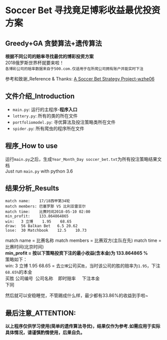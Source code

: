 Soccer Bet 寻找竟足博彩收益最优投资方案
====
Greedy+GA 贪婪算法+遗传算法
----

**根据不同公司的赔率寻找最优的博彩投资方案**</br>
2018俄罗斯世界杯就要来啦！</br>
`各博彩公司的赔率数据来自于500.com.仅适用于在所爬公司拥有账户并能实时下注`</br>

参考和致谢_Reference & Thanks: [A Soccer Bet Strategy Project-wzhe06](https://github.com/wzhe06/soccerbet) </br>

## 文件介绍_Introduction
* `main.py`: 运行的主程序-**程序入口**</br>
* `lottery.py`: 所有的类的所在文件</br>
* `portfoliomodel.py`: 寻优算法及投注策略类所在文件</br>
* `spider.py`: 所有爬虫的程序所在文件</br>

## 程序_How to use
运行`main.py`之后，生成`Year_Month_Day soccer_bet.txt`为所有投注策略结果文档</br>
Just run `main.py` with python 3.6

## 结果分析_Results
`match name:	17/18西甲第34轮`</br>
`match members:	巴塞罗那 VS 比利亚雷亚尔`</br>
`match time:	比赛时间2018-05-10 02:00`</br>
`min_profit:	133.864864865`</br>
`win:	3 立博	1.95	68.65`</br>
`draw:	56 Balkan Bet	6.5	20.62`</br>
`lose:	30 Matchbook	12.5	10.73`</br>

match name = 比赛名称 match members = 比赛双方(主队在先)  match time = 比赛时间(北京时间)</br>
**min_profit = 按以下策略投资下注的最小收益(含本金)为 133.864865 %**</br>
策略如下：</br>
win:    3        立博       1.95        68.65       = 去`立博`公司买`胜`，当时该公司的胜的赔率为`1.95`，下注`68.65%`的本金</br>
买胜  公司编号  公司名称    即时赔率     下注本金</br>
下同

然后就可以安稳睡觉，不管踢成什么样，最少都有33.86%的收益到手啦~</br>

## 最后注意_ATTENTION: </br>
**以上程序仅供学习使用(简单的遗传算法寻优)，结果仅作为参考.如需应用于实际具体情况，请谨慎酌情使用，后果自负。**
